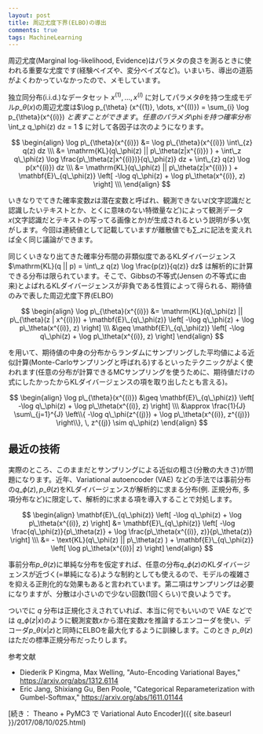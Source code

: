 ```yaml
---
layout: post
title: 周辺尤度下界(ELBO)の導出
comments: true
tags: MachineLearning
---
```


周辺尤度(Marginal log-likelihood, Evidence)はパラメタの良さを測るときに使われる重要な尤度です(経験ベイズや、変分ベイズなど)。いまいち、導出の道筋がよくわかっていなかったので、メモしています。

独立同分布(i.i.d.)なデータセット $x^{(1)}, \dots, x^{(I)}$ に対してパラメタ$\theta$を持つ生成モデル$p\_{\theta}(x)$の周辺尤度は$\log p\_{\theta} (x^{(1)}, \dots, x^{(I)}) = \sum\_{i} \log p\_{\theta}(x^{(i)}) $と表すことができます。任意のパラメタ$\phi$を持つ確率分布$ \int\_z q\_\phi(z) dz = 1 $ に対して各因子は次のようになります。

$$
\begin{align}
  \log p\_{\theta}(x^{(i)}) &= \log p\_{\theta}(x^{(i)}) \int\_{z} q(z) dz \\\
  &= \mathrm{KL}(q\_\phi(z) || p\_\theta(z|x^{(i)}) ) + \int\_z q\_\phi(z) \log \frac{p\_\theta(z|x^{(i)})}{q\_\phi(z)} dz  + \int\_{z} q(z)  \log p(x^{(i)}) dz \\\
  &= \mathrm{KL}(q\_\phi(z) || p\_\theta(z|x^{(i)}) ) + \mathbf{E}\_{q\_\phi(z)} \left[ -\log q\_\phi(z) + \log p\_\theta(x^{(i)}, z) \right] \\\
\end{align}
$$

いきなりでてきた確率変数$z$は潜在変数と呼ばれ、観測できない$z$(文字認識だと認識したいテキストとか、とくに意味のない特徴量など)によって観測データ$x$(文字認識だとテキストの写ってる画像とか)が生成されるという説明が多い気がします。今回は連続値として記載していますが離散値でも$\sum\_z$に記法を変えれば全く同じ議論ができます。

同じくいきなり出てきた確率分布間の非類似度であるKLダイバージェンス $\mathrm{KL}(q || p) =  \int\_z q(z) \log \frac{p(z)}{q(z)} dz$ は解析的に計算できる分布は限られています。そこで、Gibbsの不等式(Jensen の不等式に由来)とよばれるKLダイバージェンスが非負である性質によって得られる、期待値のみで表した周辺尤度下界(ELBO)

$$
\begin{align}
  \log p\_{\theta}(x^{(i)}) 
  &= \mathrm{KL}(q\_\phi(z) || p\_{\theta}(z | x^{(i)})) + \mathbf{E}\_{q\_\phi(z)} \left[ -\log q\_\phi(z) + \log p\_\theta(x^{(i)}, z) \right] \\\
  &\geq \mathbf{E}\_{q\_\phi(z)} \left[ -\log q\_\phi(z) + \log p\_\theta(x^{(i)}, z) \right]
\end{align}
$$

を用いて、期待値の中身の分布からランダムにサンプリングした平均値による近似計算(Monte-Carloサンプリングと呼ばれる)するといったテクニックがよく使われます(任意の分布が計算できるMCサンプリングを使うために、期待値だけの式にしたかったからKLダイバージェンスの項を取り出したとも言える)。


$$
\begin{align}
  \log p\_{\theta}(x^{(i)}) &\geq \mathbf{E}\_{q\_\phi(z)} \left[ -\log q\_\phi(z) + \log p\_\theta(x^{(i)}, z) \right] \\\
  &\approx \frac{1}{J} \sum\_{j=1}^{J}  \left\\{ -\log q\_\phi(z^{(j)}) + \log p\_\theta(x^{(i)}, z^{(j)}) \right\\}, \, z^{(j)} \sim  q\_\phi(z)
\end{align}
$$


## 最近の技術

実際のところ、このままだとサンプリングによる近似の粗さ(分散の大きさ)が問題になります。近年、Variational autoencoder (VAE) などの手法では事前分布の$q\_\phi(z), p\_\theta(z)$をKLダイバージェンスが解析的に求まる分布(例. 正規分布, 多項分布など)に限定して、解析的に求まる項を導入することで対処します。

$$
\begin{align}
  \mathbf{E}\_{q\_\phi(z)} \left[ -\log q\_\phi(z) + \log p\_\theta(x^{(i)}, z) \right] 
  &= \mathbf{E}\_{q\_\phi(z)} \left[ -\log \frac{q\_\phi(z)}{p\_\theta(z)} + \log \frac{p\_\theta(x^{(i)}, z)}{p\_\theta(z)} \right] \\\
  &= - \text{KL}(q\_\phi(z) || p\_\theta(z) ) +  \mathbf{E}\_{q\_\phi(z)} \left[ \log p\_\theta(x^{(i)}| z) \right] 
\end{align}
$$

事前分布$p\_\theta(z)$に単純な分布を仮定すれば、任意の分布$q\_\phi(z)$のKLダイバージェンスが近づく(=単純になる)ような制約としても使えるので、モデルの複雑さを抑える正則化的な効果もあると言われています。第二項はサンプリングは必要になりますが、分散は小さいので少ない回数(1回くらい)で良いようです。

ついでに $q$ 分布は正規化さえされていれば、本当に何でもいいので VAE などでは $q\_\phi(z|x)$のように観測変数$x$から潜在変数$z$を推論するエンコーダを使い、デコーダ$p\_\theta(x|z)$と同時にELBOを最大化するように訓練します。このとき $p\_\theta(z)$はただの標準正規分布だったりします。

参考文献

- Diederik P Kingma, Max Welling, "Auto-Encoding Variational Bayes," https://arxiv.org/abs/1312.6114
- Eric Jang, Shixiang Gu, Ben Poole, "Categorical Reparameterization with Gumbel-Softmax," https://arxiv.org/abs/1611.01144


[続き： Theano + PyMC3 で Variational Auto Encoder]({{ site.baseurl }}/2017/08/10/025.html)
